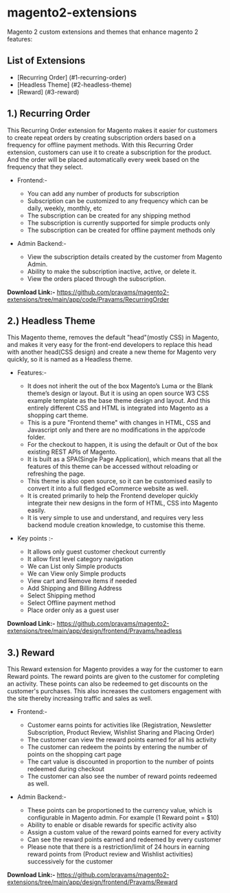# magento2-extensions
Magento 2 custom extensions and themes that enhance magento 2 features:

## List of Extensions
* [Recurring Order] (#1-recurring-order)
* [Headless Theme] (#2-headless-theme)
* [Reward] (#3-reward)

## 1.) Recurring Order

This Recurring Order extension for Magento makes it easier for customers to create repeat orders by creating subscription orders based on a frequency for offline payment methods.  With this Recurring Order extension, customers can use it to create a subscription for the product. And the order will be placed automatically every week based on the frequency that they select.

* Frontend:-

    * You can add any number of products for subscription
    * Subscription can be customized to any frequency which can be daily, weekly, monthly, etc
    * The subscription can be created for any shipping method
    * The subscription is currently supported for simple products only
    * The subscription can be created for offline payment methods only
 
* Admin Backend:-

    * View the subscription details created by the customer from Magento Admin.
    * Ability to make the subscription inactive, active, or delete it.
    * View the orders placed through the subscription.

**Download Link:-** <https://github.com/pravams/magento2-extensions/tree/main/app/code/Pravams/RecurringOrder>


## 2.) Headless Theme

This Magento theme, removes the default "head"(mostly CSS) in Magento, and makes it very easy for the front-end developers to replace this head with another head(CSS design) and create a new theme for Magento very quickly, so it is named as a Headless theme.

* Features:-

    * It does not inherit the out of the box Magento’s Luma or the Blank theme’s design or layout. But it is using an open source W3 CSS example template as the base theme design and layout. And this entirely different CSS and HTML is integrated into Magento as a shopping cart theme.
    * This is a pure "Frontend theme" with changes in HTML, CSS and Javascript only and there are no modifications in the app/code folder.
    * For the checkout to happen, it is using the default or Out of the box existing REST APIs of Magento.
    * It is built as a SPA(Single Page Application), which means that all the features of this theme can be accessed without reloading or refreshing the page.
    * This theme is also open source, so it can be customised easily to convert it into a full fledged eCommerce website as well.
    * It is created primarily to help the Frontend developer quickly integrate their new designs in the form of HTML, CSS into Magento easily.
    * It is very simple to use and understand, and requires very less backend module creation knowledge, to customise this theme.
 
* Key points :-
    * It allows only guest customer checkout currently
    * It allow first level category navigation
    * We can List only Simple products
    * We can View only Simple products
    * View cart and Remove items if needed
    * Add Shipping and Billing Address 
    * Select Shipping method
    * Select Offline payment method
    * Place order only as a guest user


**Download Link:-** <https://github.com/pravams/magento2-extensions/tree/main/app/design/frontend/Pravams/headless>


## 3.) Reward

This Reward extension for Magento provides a way for the customer to earn Reward points. The reward points are given to the customer for completing an activity. These points can also be redeemed to get discounts on the customer's purchases. This also increases the customers engagement with the site thereby increasing traffic and sales as well.

* Frontend:-

    * Customer earns points for activities like (Registration, Newsletter Subscription, Product Review, Wishlist Sharing and Placing Order)
    * The customer can view the reward points earned for all his activity
    * The customer can redeem the points by entering the number of points on the shopping cart page
    * The cart value is discounted in proportion to the number of points redeemed during checkout    
    * The customer can also see the number of reward points redeemed as well.
 
* Admin Backend:-

    * These points can be proportioned to the currency value, which is configurable in Magento admin. For example (1 Reward point = $10)
    * Ability to enable or disable rewards for specific activity also
    * Assign a custom value of the reward points earned for every activity
    * Can see the reward points earned and redeemed by every customer
    * Please note that there is a restriction/limit of 24 hours in earning reward points from (Product review and Wishlist activities) successively for the customer

**Download Link:-** <https://github.com/pravams/magento2-extensions/tree/main/app/design/frontend/Pravams/Reward>
